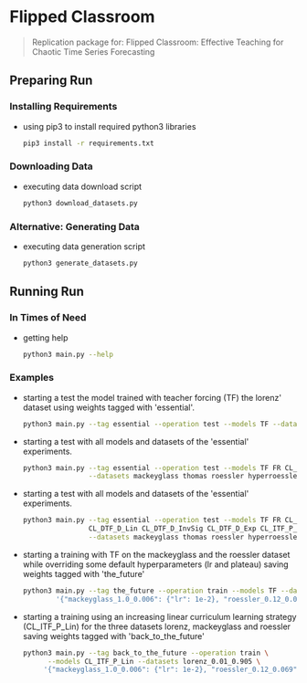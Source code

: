 # Flipped Classroom
> Replication package for: Flipped Classroom: Effective Teaching for Chaotic Time Series Forecasting

## Preparing Run
### Installing Requirements
  - using pip3 to install required python3 libraries
    ```bash
    pip3 install -r requirements.txt
    ```
### Downloading Data
  - executing data download script
    ```bash
    python3 download_datasets.py
    ```
### Alternative: Generating Data
  - executing data generation script
    ```bash
    python3 generate_datasets.py
    ```
## Running Run
### In Times of Need
  - getting help
    ```bash
    python3 main.py --help
    ```
### Examples
  - starting a test the model trained with teacher forcing (TF) the lorenz' dataset using weights tagged with 'essential'.
    ```bash
    python3 main.py --tag essential --operation test --models TF --datasets lorenz_0.01_0.905 --quiet
    ```  
  - starting a test with all models and datasets of the 'essential' experiments.
    ```bash
    python3 main.py --tag essential --operation test --models TF FR CL_CTF_P CL_DTF_P_Lin CL_DTF_D_Lin CL_ITF_P_Lin CL_ITF_D_Lin \
                    --datasets mackeyglass thomas roessler hyperroessler lorenz lorenz96 --quiet
    ```
  - starting a test with all models and datasets of the 'essential' experiments.
    ```bash
    python3 main.py --tag essential --operation test --models TF FR CL_CTF_P CL_DTF_P_Lin CL_DTF_P_InvSig CL_DTF_P_Exp \
                    CL_DTF_D_Lin CL_DTF_D_InvSig CL_DTF_D_Exp CL_ITF_P_Lin CL_ITF_P_InvSig CL_ITF_P_Exp CL_ITF_D_Lin CL_ITF_D_InvSig CL_ITF_D_Exp \
                    --datasets mackeyglass thomas roessler hyperroessler lorenz lorenz96 --quiet
    ```
  - starting a training with TF on the mackeyglass and the roessler dataset while overriding some default hyperparameters (lr and plateau) saving weights tagged with 'the_future'
    ```bash
    python3 main.py --tag the_future --operation train --models TF --datasets \
            '{"mackeyglass_1.0_0.006": {"lr": 1e-2}, "roessler_0.12_0.069": {"plateau": 30}}'
    ```  
  - starting a training using an increasing linear curriculum learning strategy (CL_ITF_P_Lin) for the three datasets lorenz, mackeyglass and roessler saving weights tagged with 'back_to_the_future'
    ```bash
    python3 main.py --tag back_to_the_future --operation train \
          --models CL_ITF_P_Lin --datasets lorenz_0.01_0.905 \
         '{"mackeyglass_1.0_0.006": {"lr": 1e-2}, "roessler_0.12_0.069": {"plateau": 30}}'
    ```